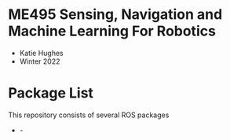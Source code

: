# ME495 Sensing, Navigation and Machine Learning For Robotics
* Katie Hughes
* Winter 2022
# Package List
This repository consists of several ROS packages
- <PACKAGE1> - <one sentence description>